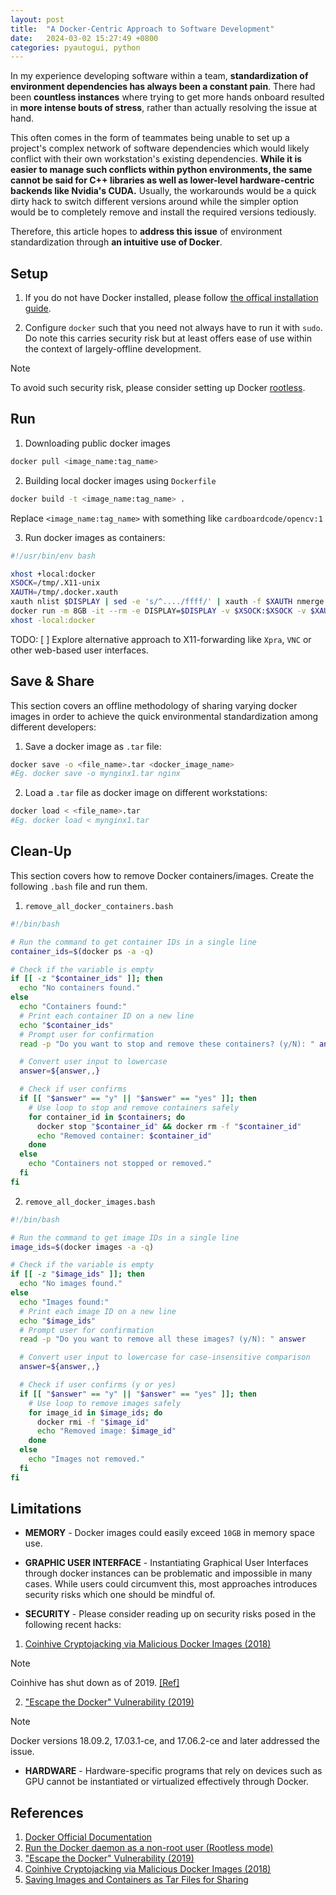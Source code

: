 ```yaml
---
layout: post
title:  "A Docker-Centric Approach to Software Development"
date:   2024-03-02 15:27:49 +0800
categories: pyautogui, python
---
```



In my experience developing software within a team, **standardization of environment dependencies has always been a constant pain**. There had been **countless instances** where trying to get more hands onboard resulted in **more intense bouts of stress**, rather than actually resolving the issue at hand. 

This often comes in the form of teammates being unable to set up a project's complex network of software dependencies which would likely conflict with their own workstation's existing dependencies. **While it is easier to manage such conflicts within python environments, the same cannot be said for C++ libraries as well as lower-level hardware-centric backends like Nvidia's CUDA.** Usually, the workarounds would be a quick dirty hack to switch different versions around while the simpler option would be to completely remove and install the required versions tediously.

Therefore, this article hopes to **address this issue** of environment standardization through **an intuitive use of Docker**. 

## **Setup**

1. If you do not have Docker installed, please follow [the offical installation guide](https://docs.docker.com/engine/install/ubuntu/).

2. Configure `docker` such that you need not always have to run it with `sudo`. Do note this carries security risk but at least offers ease of use within the context of largely-offline development.

> [!NOTE]
> To avoid such security risk, please consider setting up Docker [rootless](https://docs.docker.com/engine/security/rootless/).


## **Run**

1. Downloading public docker images

```bash
docker pull <image_name:tag_name>
```

2. Building local docker images using `Dockerfile`

```bash 
docker build -t <image_name:tag_name> .
```
Replace `<image_name:tag_name>` with something like `cardboardcode/opencv:1`

3. Run docker images as containers:

```bash
#!/usr/bin/env bash

xhost +local:docker
XSOCK=/tmp/.X11-unix
XAUTH=/tmp/.docker.xauth
xauth nlist $DISPLAY | sed -e 's/^..../ffff/' | xauth -f $XAUTH nmerge -
docker run -m 8GB -it --rm -e DISPLAY=$DISPLAY -v $XSOCK:$XSOCK -v $XAUTH:$XAUTH -e XAUTHORITY=$XAUTH -v ${PWD}:/src  -it <image_name:tag_name>
xhost -local:docker
```

TODO:
[ ] Explore alternative approach to X11-forwarding like `Xpra`, `VNC` or other web-based user interfaces.

## **Save & Share**
This section covers an offline methodology of sharing varying docker images in order to achieve the quick environmental standardization among different developers:

1. Save a docker image as `.tar` file:

```bash
docker save -o <file_name>.tar <docker_image_name>
#Eg. docker save -o mynginx1.tar nginx
```

2. Load a `.tar` file as docker image on different workstations:

```bash
docker load < <file_name>.tar
#Eg. docker load < mynginx1.tar
```


## **Clean-Up**

This section covers how to remove Docker containers/images. Create the following `.bash` file and run them.

1. `remove_all_docker_containers.bash`

```bash
#!/bin/bash

# Run the command to get container IDs in a single line
container_ids=$(docker ps -a -q)

# Check if the variable is empty
if [[ -z "$container_ids" ]]; then
  echo "No containers found."
else
  echo "Containers found:"
  # Print each container ID on a new line
  echo "$container_ids"
  # Prompt user for confirmation
  read -p "Do you want to stop and remove these containers? (y/N): " answer

  # Convert user input to lowercase
  answer=${answer,,}

  # Check if user confirms
  if [[ "$answer" == "y" || "$answer" == "yes" ]]; then
    # Use loop to stop and remove containers safely
    for container_id in $containers; do
      docker stop "$container_id" && docker rm -f "$container_id"
      echo "Removed container: $container_id"
    done
  else
    echo "Containers not stopped or removed."
  fi
fi
```

2. `remove_all_docker_images.bash`

```bash
#!/bin/bash

# Run the command to get image IDs in a single line
image_ids=$(docker images -a -q)

# Check if the variable is empty
if [[ -z "$image_ids" ]]; then
  echo "No images found."
else
  echo "Images found:"
  # Print each image ID on a new line
  echo "$image_ids"
  # Prompt user for confirmation
  read -p "Do you want to remove all these images? (y/N): " answer

  # Convert user input to lowercase for case-insensitive comparison
  answer=${answer,,}

  # Check if user confirms (y or yes)
  if [[ "$answer" == "y" || "$answer" == "yes" ]]; then
    # Use loop to remove images safely
    for image_id in $image_ids; do
      docker rmi -f "$image_id"
      echo "Removed image: $image_id"
    done
  else
    echo "Images not removed."
  fi
fi
```

## **Limitations**

- **MEMORY** - Docker images could easily exceed `10GB` in memory space use.

- **GRAPHIC USER INTERFACE** - Instantiating Graphical User Interfaces through docker instances can be problematic and impossible in many cases. While users could circumvent this, most approaches introduces security risks which one should be mindful of.

- **SECURITY** - Please consider reading up on security risks posed in the following recent hacks:

1. [Coinhive Cryptojacking via Malicious Docker Images (2018)](https://unit42.paloaltonetworks.com/cryptojacking-docker-images-for-mining-monero/) 

> [!NOTE]
> Coinhive has shut down as of 2019. [[Ref]](https://www.theverge.com/2019/2/28/18244636/coinhive-cryptojacking-cryptocurrency-mining-shut-down-monero-date)

2. ["Escape the Docker" Vulnerability (2019) ](https://csbygb.gitbook.io/pentips/web-pentesting/docker-exploitation)

> [!NOTE]
> Docker versions 18.09.2, 17.03.1-ce, and 17.06.2-ce and later addressed the issue.

- **HARDWARE** - Hardware-specific programs that rely on devices such as GPU cannot be instantiated or virtualized effectively through Docker. 

## **References**

1. [Docker Official Documentation](https://docs.docker.com/)
2. [Run the Docker daemon as a non-root user (Rootless mode)](https://docs.docker.com/engine/security/rootless/)
3. ["Escape the Docker" Vulnerability (2019) ](https://csbygb.gitbook.io/pentips/web-pentesting/docker-exploitation)
4. [Coinhive Cryptojacking via Malicious Docker Images (2018)](https://unit42.paloaltonetworks.com/cryptojacking-docker-images-for-mining-monero/) 
5. [Saving Images and Containers as Tar Files for Sharing](https://dockerlabs.collabnix.com/beginners/saving-images-as-tar/)
